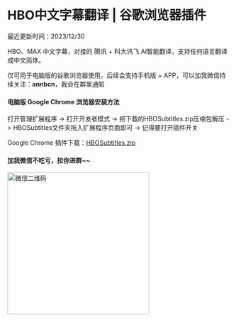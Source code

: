# HBO中文字幕翻译 | 谷歌浏览器插件

最近更新时间：2023/12/30

HBO、MAX 中文字幕，对接的 腾讯 + 科大讯飞 AI智能翻译，支持任何语言翻译成中文简体。

仅可用于电脑版的谷歌浏览器使用，后续会支持手机版 + APP，可以加我微信持续关注：**annbcn**，我会在群里通知

#### 电脑版 Google Chrome 浏览器安装方法

打开管理扩展程序 -> 打开开发者模式 -> 把下载的HBOSubtitles.zip压缩包解压 -> HBOSubtitles文件夹拖入扩展程序页面即可 -> 记得要打开插件开关

Google Chrome 插件下载：[HBOSubtitles.zip](https://github.com/medunea/HBO-/files/13796104/HBOSubtitles.zip)

#### 加我微信不吃亏，拉你进群~~
<img src="https://github.com/medunea/HBOSubtitles/assets/138159016/aa6c2383-7a92-475e-aee4-9395ce4511bb" alt="微信二维码" width="320"/>

